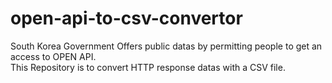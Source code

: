 # open-api-to-csv-convertor
South Korea Government Offers public datas by permitting people to get an access to OPEN API.<br>
This Repository is to convert HTTP response datas with a CSV file. 
